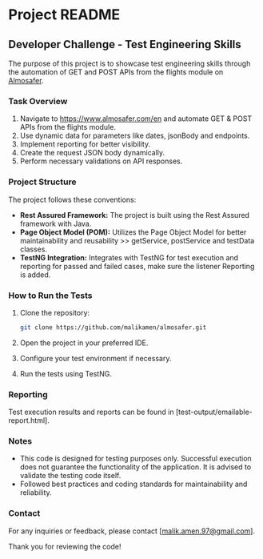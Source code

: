 # Project README

## Developer Challenge - Test Engineering Skills

The purpose of this project is to showcase test engineering skills through the automation of GET and POST APIs from the flights module on [Almosafer](https://www.almosafer.com/en).

### Task Overview

1. Navigate to https://www.almosafer.com/en and automate GET & POST APIs from the flights module.
2. Use dynamic data for parameters like dates, jsonBody and endpoints.
3. Implement reporting for better visibility.
4. Create the request JSON body dynamically.
5. Perform necessary validations on API responses.

### Project Structure

The project follows these conventions:

- **Rest Assured Framework:** The project is built using the Rest Assured framework with Java.
- **Page Object Model (POM):** Utilizes the Page Object Model for better maintainability and reusability >> getService, postService and testData classes.
- **TestNG Integration:** Integrates with TestNG for test execution and reporting for passed and failed cases, make sure the listener Reporting is added.

### How to Run the Tests

1. Clone the repository:

    ```bash
    git clone https://github.com/malikamen/almosafer.git
    ```

2. Open the project in your preferred IDE.

3. Configure your test environment if necessary.

4. Run the tests using TestNG.

### Reporting

Test execution results and reports can be found in [test-output/emailable-report.html].

### Notes

- This code is designed for testing purposes only. Successful execution does not guarantee the functionality of the application. It is advised to validate the testing code itself.
- Followed best practices and coding standards for maintainability and reliability.

### Contact

For any inquiries or feedback, please contact [malik.amen.97@gmail.com].

Thank you for reviewing the code!

